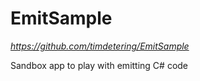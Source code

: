# EmitSample

*<https://github.com/timdetering/EmitSample>*

Sandbox app to play with emitting C# code
